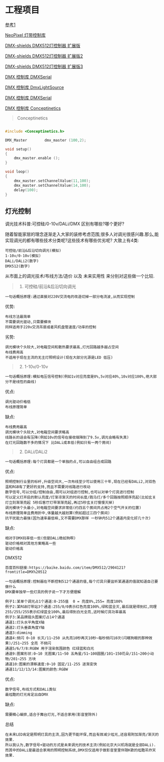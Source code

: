 # 工程项目

[参考1](https://github.com/HacoK/Arduino)

[NeoPixel 灯带控制库](https://github.com/adafruit/Adafruit_NeoPixel)

[DMX-shields  DMX512灯控制器 扩展版](https://playground.arduino.cc/DMX/DMXShield/)

[DMX-shields  DMX512灯控制器 扩展版2](https://item.taobao.com/item.htm?spm=a230r.1.14.16.6bf716667MCx4Z&id=585560386838&ns=1&abbucket=7#detail)

[DMX-shields  DMX512灯控制器 扩展版3](http://www.cqrobot.wiki/index.php/DMX_Shield_for_Arduino-CQR0260)

[DMX 控制库 DMXSerial ](https://github.com/mathertel/DMXSerial)

[DMX 控制库 DmxLightSource](https://github.com/mahaarbo/DmxLightSource)

[DMX 控制库 DMXSerial](https://github.com/Ewenwan/DMXSerial)

[DMX 控制库  Conceptinetics ](https://github.com/johnseghersmsft/Conceptinetics_RDM)

> Conceptinetics
```c

#include <Conceptinetics.h>

DMX_Master        dmx_master (100,2);

void setup()
{
    dmx_master.enable ();
}

void loop()
{
    dmx_master.setChannelValue(11,100);
    dmx_master.setChannelValue(14,100);
    delay(100);
}

```

## 灯光控制

调光技术科普:可控硅/0-10v/DALi/DMX 区别有哪些?哪个更好?

随着智能家居的理念逐渐走入大家的装修考虑范围,很多人对调光很感兴趣.那么,能实现调光的都有哪些技术分类呢?这些技术有哪些优劣呢?    大致上有4类:

    可控硅/前沿&后沿切向调光(模拟)
    1-10v/0-10v(模拟)
    DALi/DALi2(数字)
    DMX512(数字)
    

从市面上的调光技术/布线方法/造价 以及 未来实用性 来分别对这些做一个比较.

> 1. 可控硅/前沿&后沿切向调光

    一句话概括原理:通过直接对220V交流电的改造切掉一部分电流波,从而实现控制
   
优势:

    布线方法最简单
    不需要调光驱动,只需要模块
    同样适用于220v交流吊扇或者风机盘管速度/功率的控制

劣势:

    调光模块个头较大,对电箱空间和散热要求最高,灯光回路越多越占空间
    布线费用高
    不适用于现在主流的无主灯照明设计(现在大部分光源是LED 低压)

> 2. 1-10v/0-10v

    一句话概括原理:模拟电压信号控制(例如1v对应亮度是0%,5v对应40%,10v对应100%,绝大部分不是线性的曲线)

优点:

    调光驱动价格低
    布线原理简单

缺点:

    布线费用最高
    调光模块个头较大,对电箱空间要求略高
    线路长的话会有压降(例如10v的信号在接收端降到了9.5v,调光会略有失真)
    在灯光回路数不多的情况下 比DALi成本低(例如只有一两个房间)
    
> 2. DALi/DALi2

    一句话概括原理:每个灯具都是一个单独的点,可以自由组合成回路
    
    
优点:

    照明控制行业里的标杆,升级空间大,一次布线至少可以使用三十年,现在已经有DALi2,对双色温和RGB有了更好的支持,而且不需要对线路进行改动
    数字信号,可以分组/控制自由,既可以对组进行控制,也可以对单个灯具进行控制
    可以定义灯开启的默认亮度/灯渐凉渐灭的时间长度/跑马灯/多个回路按照顺序亮起(比如玄关灯立刻渐渐亮起 5秒后客厅灯带渐渐亮起,再过5秒玄关灯慢慢灭掉)
    调光模块个头最小,对电箱空间要求非常低(约四五个房间共占用2个空气开关的位置)
    布线原理简单且费用折中,体量越大越划算(例如超过三四个房间)
    抗干扰能力最强(因为速率最低嘛,又不需要DMX那样 一秒钟内512个通道内变化好几十次)

缺点:

    相对于DMX码率低一些(但是DALi稳如狗啊)
    驱动价格相对其他方案略高一些
    驱动价格高

DMX512


    百度百科链接:https://baike.baidu.com/item/DMX512/2904121?fromtitle=DMX%20512
    
    一句话概括原理:控制器在不断控制512个通道的值,每个灯具只要监听某通道的值就知道自己要做什么
    DMX要单独举一些灯具的例子说一下才方便理解
    
    例子1:某单个调光占1个通道:0-255值  0 = 亮度0%,255= 亮度100%
    例子2:某RGB灯带站3个通道:255/0/0表示红色亮度100%,绿和蓝全灭,最后就是得到红,同理255/255/255表示红绿蓝全100%,最后得到白光全亮,这时候灯具功率最高
    例子3:某品牌摇头图案灯占14个通道
    通道1:灯头水平角度X轴
    通道2:灯头垂直角度Y轴
    通道3:dimming
    通道4:频闪 0~10 长灭/11~250 从先亮10秒再灭10秒~每秒频闪10次(闪瞎狗眼的那种效果)/251~255 全亮 不频闪
    通道5/6/7/8:RGBW 用于渲染氛围颜色 红绿蓝和白光
    通道9:图案形状:0~10 无图案/11~50 五角星/51~100圆圈/101~150花朵/151~200小动物/201~255 方块
    通道10:图案的漂移速度:0~10 固定/11-255 逐渐变快
    通道11/12/13/14:图案的颜色:RGBW

优点:

    数字信号,布线方式和DALi类似
    最炫酷的灯光肯定出自DMX

缺点:

    需要精心编排,适合于舞台灯光,不适合家用(影音室除外)


总结

    在未来LED肯定是照明灯具的主流,因为更节能环保,而且有效减少炫光,还容易附加渐亮/渐灭的效果.
    所以我认为,数字信号+驱动的方式是未来调光的技术主流(例如北京大兴机场就是全部DALi).而其中的DALi是最适合家用的照明控制系统,DMX仅仅适用于做影音室里伴随K歌的炫酷吊炸天效果.
